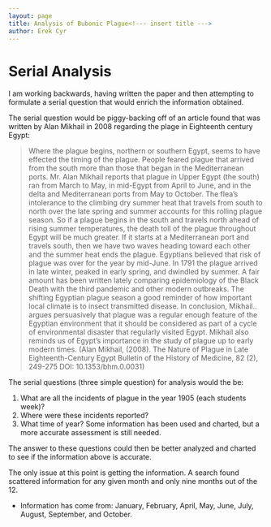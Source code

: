 ```yaml
---
layout: page
title: Analysis of Bubonic Plague<!--- insert title --->
author: Erek Cyr
---
```


# Serial Analysis

I am working backwards, having written the paper and then attempting to formulate
a serial question that would enrich the information obtained.

The serial question would be piggy-backing off of an article found that was written by Alan Mikhail in 2008 regarding the plage 
in Eighteenth century Egypt:

>Where the plague begins, northern or southern Egypt, seems to have effected the timing of the plague. 
People feared plague that arrived from the south more than those that began in the Mediterranean ports. 
Mr. Alan Mikhail
reports that plague in Upper Egypt (the south) ran from March to May, in mid-Egypt from April 
to June, and in the delta and Mediterranean ports from May to October. The flea’s intolerance to the 
climbing dry summer heat that travels from south to north over the late spring and summer accounts 
for this rolling plague season. So if a plague begins in the south and travels north ahead of rising 
summer temperatures, the death toll of the plague throughout Egypt will be much greater. If it starts 
at a Mediterranean port and travels south, then we have two waves heading toward each other and the 
summer heat ends the plague. Egyptians believed that risk of plague was over for the year by mid-June. 
In 1791 the plague arrived in late winter, peaked in early spring, and dwindled by summer.
A fair amount has been written lately comparing epidemiology of the Black Death with the third pandemic 
and other modern outbreaks. The shifting Egyptian plague season a good reminder of how important local 
climate is to insect transmitted disease.
In conclusion,  Mikhail.. argues persuasively that plague was a regular enough feature of the Egyptian 
environment that it should be considered as part of a cycle of environmental disaster that regularly 
visited Egypt. Mikhail also reminds us of Egypt’s importance in the study of plague up to early modern times.
(Alan Mikhail, (2008). The Nature of Plague in Late Eighteenth-Century Egypt Bulletin of the History of Medicine, 
82 (2), 249-275 DOI: 10.1353/bhm.0.0031)

The serial questions (three simple question) for analysis would the be:
1. What are all the incidents of plague in the year 1905 (each students week)? 
2. Where were these incidents reported?  
3. What time of year? 
Some information has been used and charted, but a more accurate assessment is still needed.

The answer to these questions could then be better analyzed and charted to see if the information
above is accurate. 

The only issue at this point is getting the information. A search found scattered information for any
given month and only nine months out of the 12. 
- Information has come from: January, February, April, May, June, July, August, September, and October. 
